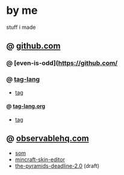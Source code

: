 # by me
stuff i made

## @ [github.com](https://github.com/kappanneo?tab=repositories)

### @ [even-is-odd](https://github.com/

### @ [tag-lang](https://github.com/tag-lang)
- [tag](https://github.com/tag-lang/tag)
#### @ [tag-lang.org](https://tag-lang.org)
- [tag](https://tag-lang.org/tag)

## @ [observablehq.com](https://observablehq.com/collection/@kappanneo/kappanneo)
- [som](https://observablehq.com/@kappanneo/som-layout?collection=@kappanneo/som)
- [mincraft-skin-editor](https://observablehq.com/@kappanneo/minecraft-skin-editor?collection=@kappanneo/minecraft)
- [the-pyramids-deadline-2.0](https://observablehq.com/@kappanneo/tpd?collection=@kappanneo/boardgames) (draft)

